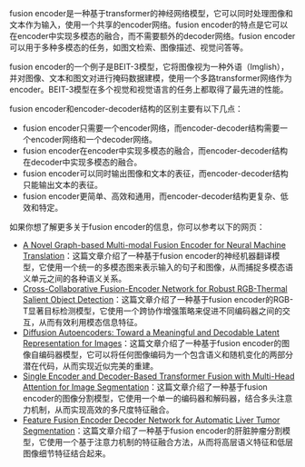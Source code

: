 fusion encoder是一种基于transformer的神经网络模型，它可以同时处理图像和文本作为输入，使用一个共享的encoder网络。fusion encoder的特点是它可以在encoder中实现多模态的融合，而不需要额外的decoder网络。fusion encoder可以用于多种多模态的任务，如图文检索、图像描述、视觉问答等。

fusion encoder的一个例子是BEIT-3模型，它将图像视为一种外语（Imglish），并对图像、文本和图文对进行掩码数据建模，使用一个多路transformer网络作为encoder。BEIT-3模型在多个视觉和视觉语言的任务上都取得了最先进的性能。

fusion encoder和encoder-decoder结构的区别主要有以下几点：

- fusion encoder只需要一个encoder网络，而encoder-decoder结构需要一个encoder网络和一个decoder网络。
- fusion encoder在encoder中实现多模态的融合，而encoder-decoder结构在decoder中实现多模态的融合。
- fusion encoder可以同时输出图像和文本的表征，而encoder-decoder结构只能输出文本的表征。
- fusion encoder更简单、高效和通用，而encoder-decoder结构更复杂、低效和特定。

如果你想了解更多关于fusion encoder的信息，你可以参考以下的网页：

- [A Novel Graph-based Multi-modal Fusion Encoder for Neural Machine Translation](^1^)：这篇文章介绍了一种基于fusion encoder的神经机器翻译模型，它使用一个统一的多模态图来表示输入的句子和图像，从而捕捉多模态语义单元之间的各种语义关系。
- [Cross-Collaborative Fusion-Encoder Network for Robust RGB-Thermal Salient Object Detection](^2^)：这篇文章介绍了一种基于fusion encoder的RGB-T显著目标检测模型，它使用一个跨协作增强策略来促进不同编码器之间的交互，从而有效利用模态信息特征。
- [Diffusion Autoencoders: Toward a Meaningful and Decodable Latent Representation for Images](^3^)：这篇文章介绍了一种基于fusion encoder的图像自编码器模型，它可以将任何图像编码为一个包含语义和随机变化的两部分潜在代码，从而实现近似完美的重建。
- [Single Encoder and Decoder-Based Transformer Fusion with Multi-Head Attention for Image Segmentation](^4^)：这篇文章介绍了一种基于fusion encoder的图像分割模型，它使用一个单一的编码器和解码器，结合多头注意力机制，从而实现高效的多尺度特征融合。
- [Feature Fusion Encoder Decoder Network for Automatic Liver Tumor Segmentation](^5^)：这篇文章介绍了一种基于fusion encoder的肝脏肿瘤分割模型，它使用一个基于注意力机制的特征融合方法，从而将高层语义特征和低层图像细节特征结合起来。

